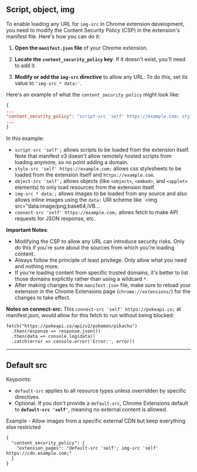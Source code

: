 
## Script, object, img

To enable loading any URL for `img-src` in Chrome extension development, you need to modify the Content Security Policy (CSP) in the extension's manifest file. Here's how you can do it:

1. **Open the `manifest.json` file** of your Chrome extension.

2. **Locate the `content_security_policy` key**. If it doesn't exist, you'll need to add it.

3. **Modify or add the `img-src` directive** to allow any URL. To do this, set its value to `'img-src * data:'`.

Here's an example of what the `content_security_policy` might look like:

```json
{
...
"content_security_policy": "script-src 'self' https://example.com; style-src 'self'; object-src 'self'; img-src * data:",
...
}
```


In this example:

- `script-src 'self';` allows scripts to be loaded from the extension itself. Note that manifest v3 doesn't allow remotely hosted scripts from loading anymore, so no point adding a domain.
- `style-src 'self' https://example.com;` allows css stylesheets to be loaded from the extension itself and `https://example.com`.
- `object-src 'self';` allows objects (like `<object>`, `<embed>`, and `<applet>` elements) to only load resources from the extension itself.
- `img-src * data:;` allows images to be loaded from any source and also allows inline images using the `data:` URI scheme like `<img src="data:image/png;base64,iVB...
- `connect-src 'self' https://example.com;` allows fetch to make API requests for JSON response, etc.

**Important Notes**:
- Modifying the CSP to allow any URL can introduce security risks. Only do this if you're sure about the sources from which you're loading content.
- Always follow the principle of least privilege. Only allow what you need and nothing more.
- If you're loading content from specific trusted domains, it's better to list those domains explicitly rather than using a wildcard `*`.
- After making changes to the `manifest.json` file, make sure to reload your extension in the Chrome Extensions page (`chrome://extensions/`) for the changes to take effect.

**Notes on connect-src:**
This `connect-src 'self' https://pokeapi.co;` at manifest.json, would allow for this fetch to run without being blocked:
```
fetch("https://pokeapi.co/api/v2/pokemon/pikachu")  
  .then(response => response.json())  
  .then(data => console.log(data))  
  .catch(error => console.error('Error:', error))
```

---

## Default src

Keypoints:
- `default-src` applies to all resource types unless overridden by specific directives.
- Optional. If you don't provide a `default-src`, Chrome Extensions default to **`default-src 'self'`**, meaning no external content is allowed.

Example - Allow images from a specific external CDN but keep everything else restricted
```
{
  "content_security_policy": {
    "extension_pages": "default-src 'self'; img-src 'self' https://cdn.example.com;"
  }
}
```